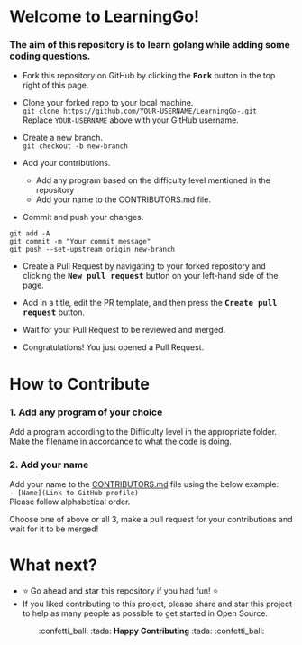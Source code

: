# Welcome to LearningGo! 
### The aim of this repository is to learn golang while adding some coding questions.
* Fork this repository on GitHub by clicking the <kbd><b>Fork</b></kbd> 
button in the top right of this page. 

* Clone your forked repo to your local machine.  
`git clone https://github.com/YOUR-USERNAME/LearningGo-.git`  
Replace `YOUR-USERNAME` above with your GitHub username. 

* Create a new branch.  
`git checkout -b new-branch`

* Add your contributions.  
  * Add any program based on the difficulty level mentioned in the repository
  * Add your name to the CONTRIBUTORS.md file. 
   
* Commit and push your changes.
```
git add -A 
git commit -m "Your commit message"
git push --set-upstream origin new-branch
```

* Create a Pull Request by navigating to your forked repository and 
clicking the <kbd><b>New pull request</b></kbd> button on your left-hand side of the page.

* Add in a title, edit the PR template, and then press the <kbd><b>Create pull request</b></kbd> button.

* Wait for your Pull Request to be reviewed and merged. 

* Congratulations! You just opened a Pull Request. 

# How to Contribute
### 1. Add any program of your choice
Add a program according to the Difficulty level in the appropriate folder. 
Make the filename in accordance to what the code is doing.
### 2. Add your name 
Add your name to the [CONTRIBUTORS.md](CONTRIBUTORS.md) file using the below example:  
`- [Name](Link to GitHub profile)`  
Please follow alphabetical order.

Choose one of above or all 3, make a pull request for your contributions and wait for it to be merged!

# What next? 
- :star: Go ahead and star this repository if you had fun! :star:   
- If you liked contributing to this project, please share and star this project to help as many people as possible to get started in Open Source.

<p align="center">:confetti_ball: :tada: <strong>Happy Contributing</strong> :tada: :confetti_ball:</p>
